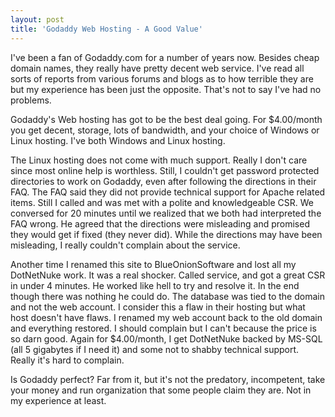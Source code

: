 ```yaml
---
layout: post  
title: 'Godaddy Web Hosting - A Good Value'
---
```

I've been a fan of Godaddy.com for a number of years now. Besides cheap domain names, they really have pretty decent web service. I've read all sorts of reports from various forums and blogs as to how terrible they are but my experience has been just the opposite. That's not to say I've had no problems.

Godaddy's Web hosting has got to be the best deal going. For $4.00/month you get decent, storage, lots of bandwidth, and your choice of Windows or Linux hosting. I've both Windows and Linux hosting.

The Linux hosting does not come with much support. Really I don't care since most online help is worthless. Still, I couldn't get password protected directories to work on Godaddy, even after following the directions in their FAQ. The FAQ said they did not provide technical support for Apache related items. Still I called and was met with a polite and knowledgeable CSR. We conversed for 20 minutes until we realized that we both had interpreted the FAQ wrong. He agreed that the directions were misleading and promised they would get if fixed (they never did). While the directions may have been misleading, I really couldn't complain about the service.

Another time I renamed this site to BlueOnionSoftware and lost all my DotNetNuke work. It was a real shocker. Called service, and got a great CSR in under 4 minutes. He worked like hell to try and resolve it. In the end though there was nothing he could do. The database was tied to the domain and not the web account. I consider this a flaw in their hosting but what host doesn't have flaws. I renamed my web account back to the old domain and everything restored. I should complain but I can't because the price is so darn good. Again for $4.00/month, I get DotNetNuke backed by MS-SQL (all 5 gigabytes if I need it) and some not to shabby technical support. Really it's hard to complain.

Is Godaddy perfect? Far from it, but it's not the predatory, incompetent, take your money and run organization that some people claim they are. Not in my experience at least.
